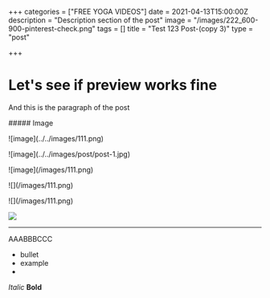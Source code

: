 +++
categories = ["FREE YOGA VIDEOS"]
date = 2021-04-13T15:00:00Z
description = "Description section of the post"
image = "/images/222_600-900-pinterest-check.png"
tags = []
title = "Test 123 Post-(copy 3)"
type = "post"

+++
# Let's see if preview works fine

And this is the paragraph of the post

\##### Image

!\[image\](../../images/111.png)

!\[image\](../../images/post/post-1.jpg)

!\[image\](/images/111.png)

!\[\](/images/111.png)

!\[\](/images/111.png)

![](/images/222_600-900-pinterest-check.png)

<hr>

AAABBBCCC

* bullet
* example
* 

_Italic_
**Bold**
